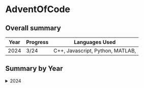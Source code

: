# AdventOfCode

## Overall summary

| Year | Progress | Languages Used                   |
| ---- | -------- | -------------------------------- |
| 2024 | 3/24     | C++, Javascript, Python, MATLAB, |

## Summary by Year

<details>
<summary>2024</summary>

### Legend

| Symbol | Meaning     |
| ------ | ----------- |
| ✨     | Task 1 done |
| ⭐     | Task 2 done |

### Progress

| Day | C++   | Javascript | Python | MATLAB |
| --- | ----- | ---------- | ------ | ------ |
| 01  | ✨ ⭐ | ✨ ⭐      | ✨ ⭐  | ✨ ⭐  |
| 02  |       |            |        | ✨ ⭐  |
| 03  | ✨ ⭐ | ✨ ⭐      | ✨ ⭐  | ✨ ⭐  |
| 04  |       |
| 05  |       |
| 06  |       |
| 07  |       |
| 08  |       |
| 09  |       |
| 10  |       |
| 11  |       |
| 12  |       |
| 13  |       |
| 14  |       |
| 15  |       |
| 16  |       |
| 17  |       |
| 18  |       |
| 19  |       |
| 20  |       |
| 21  |       |
| 22  |       |
| 23  |       |
| 24  |       |

</details>
